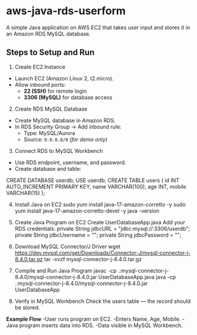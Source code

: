 # aws-java-rds-userform
A simple Java application on AWS EC2 that takes user input and stores it in an Amazon RDS MySQL database.

## Steps to Setup and Run
1. Create EC2 Instance
- Launch EC2 (Amazon Linux 2, t2.micro).
- Allow inbound ports:
  - **22 (SSH)** for remote login
  - **3306 (MySQL)** for database access

2. Create RDS MySQL Database
- Create MySQL database in Amazon RDS.
- In RDS Security Group → Add inbound rule:
  - Type: MySQL/Aurora
  - Source: `0.0.0.0/0` *(for demo only)*

3. Connect RDS to MySQL Workbench
- Use RDS endpoint, username, and password.
- Create database and table:

CREATE DATABASE userdb;
USE userdb;
CREATE TABLE users (
    id INT AUTO_INCREMENT PRIMARY KEY,
    name VARCHAR(100),
    age INT,
    mobile VARCHAR(15)
);

4. Install Java on EC2
sudo yum install java-17-amazon-corretto -y
sudo yum install java-17-amazon-corretto-devel -y
java -version

5. Create Java Program on EC2
Create UserDatabaseApp.java
Add your RDS credentials:
private String jdbcURL = "jdbc:mysql://<RDS-ENDPOINT>:3306/userdb";
private String jdbcUsername = "<USERNAME>";
private String jdbcPassword = "<PASSWORD>";

6. Download MySQL Connector/J Driver
wget https://dev.mysql.com/get/Downloads/Connector-J/mysql-connector-j-8.4.0.tar.gz
tar -xvzf mysql-connector-j-8.4.0.tar.gz

7. Compile and Run Java Program
javac -cp .:mysql-connector-j-8.4.0/mysql-connector-j-8.4.0.jar UserDatabaseApp.java
java  -cp .:mysql-connector-j-8.4.0/mysql-connector-j-8.4.0.jar UserDatabaseApp

8. Verify in MySQL Workbench
Check the users table — the record should be stored.

**Example Flow**
-User runs program on EC2.
-Enters Name, Age, Mobile.
-Java program inserts data into RDS.
-Data visible in MySQL Workbench.

